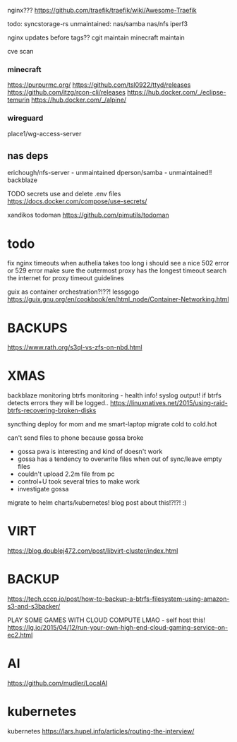 nginx???
https://github.com/traefik/traefik/wiki/Awesome-Traefik



todo:
syncstorage-rs
unmaintained:
nas/samba
nas/nfs
iperf3

nginx updates before tags??
cgit maintain
minecraft maintain

cve scan

### minecraft
https://purpurmc.org/
https://github.com/tsl0922/ttyd/releases
https://github.com/itzg/rcon-cli/releases
https://hub.docker.com/_/eclipse-temurin
https://hub.docker.com/_/alpine/

### wireguard
place1/wg-access-server

## nas deps
erichough/nfs-server - unmaintained
dperson/samba - unmaintained!!
backblaze



TODO
secrets use and delete .env files
https://docs.docker.com/compose/use-secrets/


xandikos
todoman
https://github.com/pimutils/todoman


# todo
fix nginx timeouts
when authelia takes too long i should see a nice 502 error or 529 error
make sure the outermost proxy has the longest timeout
search the internet for proxy timeout guidelines 

guix as container orchestration?!??! lessgogo
https://guix.gnu.org/en/cookbook/en/html_node/Container-Networking.html











# BACKUPS
https://www.rath.org/s3ql-vs-zfs-on-nbd.html

# XMAS
backblaze monitoring
btrfs monitoring - health info!
    syslog output!
if btrfs detects errors they will be logged..
https://linuxnatives.net/2015/using-raid-btrfs-recovering-broken-disks

syncthing deploy for mom and me smart-laptop
migrate cold to cold.hot

can't send files to phone because gossa broke
- gossa pwa is interesting and kind of doesn't work
- gossa has a tendency to overwrite files when out of sync/leave empty files
- couldn't upload 2.2m file from pc
- control+U took several tries to make work
- investigate gossa

migrate to helm charts/kubernetes!
    blog post about this!?!?! :)


# VIRT
https://blog.doublej472.com/post/libvirt-cluster/index.html

# BACKUP
https://tech.cccp.io/post/how-to-backup-a-btrfs-filesystem-using-amazon-s3-and-s3backer/

PLAY SOME GAMES WITH CLOUD COMPUTE LMAO - self host this!
https://lg.io/2015/04/12/run-your-own-high-end-cloud-gaming-service-on-ec2.html


# AI
https://github.com/mudler/LocalAI


# kubernetes

kubernetes
https://lars.hupel.info/articles/routing-the-interview/
